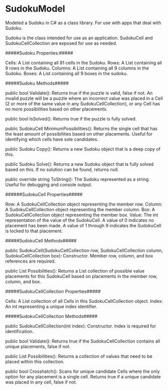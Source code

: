 # SudokuModel
Modeled a Sudoku in C# as a class library. For use with apps that deal with Sudoku.

Sudoku is the class intended for use as an application. SudokuCell and SudokuCellCollection are exposed for use as needed. 

#####Sudoku Properties:#####

Cells: A List<SudokuCell> containing all 81 cells in the Sudoku.
Rows: A List<SudokuCellCollection> containing all 9 rows in the Sudoku.
Columns: A List<SudokuCellCollection> containing all 9 columns in the Sudoku.
Boxes: A List<SudokuCellCollection> containing all 9 boxes in the sudoku.

#####Sudoku Methods#####

public bool Validate(): Returns true if the puzzle is valid, false if not. An invalid puzzle will be a puzzle where an incorrect value was placed in a Cell (2 or more of the same value in any SudokuCellCollection), or any Cell has no more possibilities based on other placements.

public bool IsSolved(): Returns true if the puzzle is fully solved.

public SudokuCell MinimumPossibilities(): Returns the single cell that has the least amount of possibilities based on other placements. Useful for identifying which cells have sole candidates.

public Sudoku Copy(): Returns a new Sudoku object that is a deep copy of this.

public Sudoku Solve(): Returns a new Sudoku object that is fully solved based on this. If no solution can be found, returns null.

public override string ToString(): The Sudoku represented as a string. Useful for debugging and console output.

######SudokuCell Properties#####

Row: A SudokuCellCollection object representing the member row.
Column: A SudokuCellCollection object representing the member column.
Box: A SudokuCellCollection object representing the member box.
Value: The int representation of the value of the SudokuCell. A value of 0 indicates no placement has been made. A value of 1 through 9 indicates the SudokuCell is locked to that placement.

#####SudokuCell Methods#####

public SudokuCell(SudokuCellCollection row, SudokuCellCollection column, SudokuCellCollection box): Constructor. Member row, column, and box references are required.

public List<int> Possibilities(): Returns a List<int> collection of possible value placements for this SudokuCell based on placements in the member row, column, and box.

#####SudokuCellCollection Properties#####

Cells: A List<SudokuCell> collection of all Cells in this SudokuCellCollection object.
Index: An int representing a unique index identifier.

#####SudokuCellCollection Methods#####

public SudokuCellCollection(int index): Constructor. Index is required for identification.

public bool Validate(): Returns true if the SudokuCellCollection contains all unique placements, false if not.

public List<int> Possibilities(): Returns a collection of values that need to be placed within this collection.

public bool Crosshatch(): Scans for unique candidate Cells where the only option for any placement is a single cell. Returns true if a unique candidate was placed in any cell, false if not.
